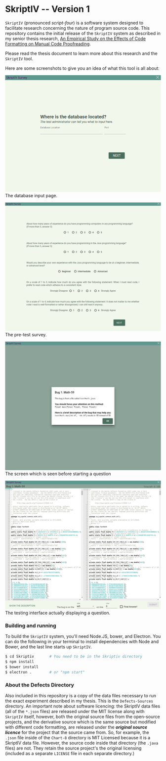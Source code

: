 SkriptIV -- Version 1
=====================

`SkriptIV` (pronounced *script-four*) is a software system designed to facilitate
research concerning the nature of program source code. This repository
contains the initial release of the `SkriptIV` system as described in my senior thesis research,
[An Empirical Study on the Effects of Code Formatting on Manual Code Proofreading](Thesis.pdf).

Please read the thesis document to learn more about this research and the
`SkriptIV` tool.

Here are some screenshots to give you an idea of what this tool is all about:

![The Database Input Screen](screenshots/database-input.png)
The database input page.

![The Pre-Test Survey](screenshots/survey.png)
The pre-test survey.

![Test begin screen](screenshots/test-begin.png)
The screen which is seen before starting a question

![Testing interface](screenshots/test-interface.png)
The testing interface actually displaying a question.

### Building and running

To build the `SkriptIV` system, you'll need Node.JS, bower, and Electron.
You can do the following in your terminal to install dependencies with
Node and Bower, and the last line starts up `SkriptIV`.

```bash
$ cd Skriptiv       # You need to be in the Skriptiv directory
$ npm install
$ bower install
$ electron .        # or "npm start"
```

### About the Defects Directory

Also included in this repository is a copy of the data files necessary to run
the exact experiment described in my thesis. This is the `Defects-Sources`
directory. An important note about software licencing: the SkriptIV data files
(all of the `*.json` files) are released under the MIT license along with
`SkriptIV` itself, however, both the original source files from the open-source
projects, and the derivative source which is the same source but modified with
different code formatting, are released under the ***original source licence***
for the project that the source came from. So, for example, the `.json` file inside
of the `Chart-8` directory is MIT Licensed because it is a SkriptIV data file.
However, the source code inside that directory (the `.java` files) are not.
They retain the source project's the original licensing (included as a separate
`LICENSE` file in each separate directory.)